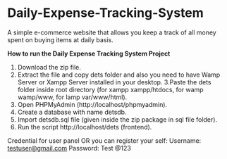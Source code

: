 # Daily-Expense-Tracking-System
A simple e-commerce website that allows you keep a track of all money spent on buying items at daily basis.


**How to run the Daily Expense Tracking System Project**

1. Download the zip file.
2. Extract the file and copy dets folder and also you need to have Wamp Server or Xampp Server installed in your desktop.
3.Paste the dets folder inside root directory (for xampp xampp/htdocs, for wamp wamp/www, for lamp var/www/html).
4. Open PHPMyAdmin (http://localhost/phpmyadmin).
5. Create a database with name detsdb.
6. Import detsdb.sql file (given inside the zip package in sql file folder).
7. Run the script http://localhost/dets (frontend).

Credential for user panel OR you can register your self:
Username: testuser@gmail.com
Password: Test @123
